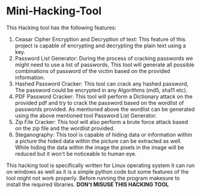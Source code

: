 # Mini-Hacking-Tool
This Hacking tool has the following features:
1. Ceasar Cipher Encryption and Decryption of text: This feature of this project is capable of encrypting 
 and decrypting the plain text using a key.
2. Password List Generator: During the process of cracking passwords we might need to use a list of 
 passwords, This tool will generate all possible combinations of password of the victim based on the 
 provided information.
3. Hashed Password Cracker: This tool can crack any hashed password, The password could be encrypted 
 in any Algorithms (md5, sha11 etc).
4. PDF Password Cracker: This tool will perform a Dictionary attack on the provided pdf and try to crack 
 the password based on the wordlist of passwords provided. As mentioned above the wordlist can be 
 generated using the above mentioned tool Password List Generator. 
5. Zip File Cracker: This tool will also perform a brute force attack based on the zip file and the wordlist 
 provided.
6. Steganography: This tool is capable of hiding data or information within a picture the hided data 
 within the picture can be extracted as well. While hiding the data within the image the pixels in the 
 image will be reduced but it won't be noticeable to human eye.

This hacking tool is specifically written for Linux operating system it can run on windows as well as it is a simple python code but some features of the tool might not work properly.
Before running the program makesure to install the required libraries.
                            ******DON't MISUSE THIS HACKING TOOL******
